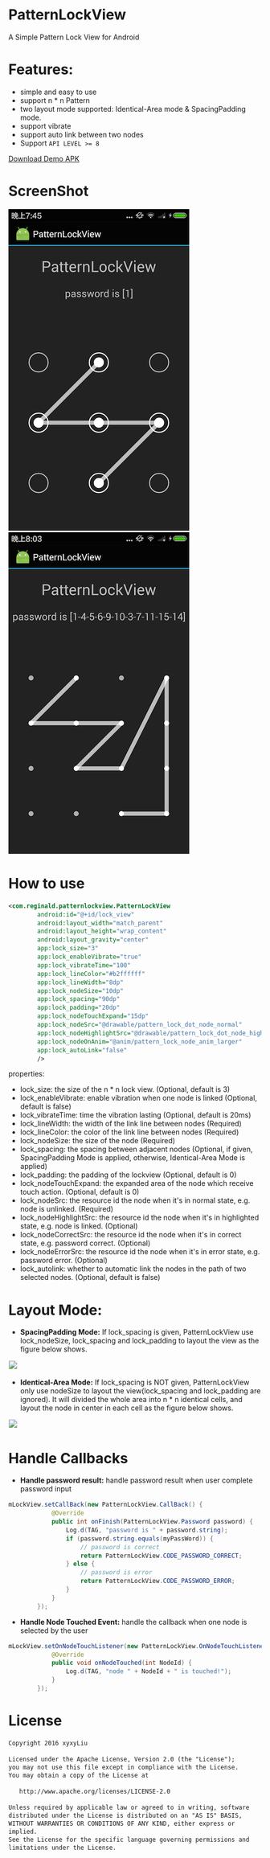 # PatternLockView
A Simple Pattern Lock View for Android

# Features:
* simple and easy to use
* support n * n Pattern
* two layout mode supported: Identical-Area mode & SpacingPadding mode.
* support vibrate
* support auto link between two nodes
* Support `API LEVEL >= 8`

[Download Demo APK](https://github.com/xyxyLiu/PatternLockView/releases/download/1.0/app-debug.apk)

# ScreenShot
![Screenshot](demo/circle_lock_view.png)
![Screenshot](demo/dot_lock_view.png)

# How to use
```xml
<com.reginald.patternlockview.PatternLockView
        android:id="@+id/lock_view"
        android:layout_width="match_parent"
        android:layout_height="wrap_content"
        android:layout_gravity="center"
        app:lock_size="3"
        app:lock_enableVibrate="true"
        app:lock_vibrateTime="100"
        app:lock_lineColor="#b2ffffff"
        app:lock_lineWidth="8dp"
        app:lock_nodeSize="10dp"
        app:lock_spacing="90dp"
        app:lock_padding="20dp"
        app:lock_nodeTouchExpand="15dp"
        app:lock_nodeSrc="@drawable/pattern_lock_dot_node_normal"
        app:lock_nodeHighlightSrc="@drawable/pattern_lock_dot_node_highlighted"
        app:lock_nodeOnAnim="@anim/pattern_lock_node_anim_larger"
        app:lock_autoLink="false"
        />
```
properties:
* lock_size: the size of the n * n lock view.  (Optional, default is 3)
* lock_enableVibrate: enable vibration when one node is linked (Optional, default is false)
* lock_vibrateTime: time the vibration lasting (Optional, default is 20ms)
* lock_lineWidth: the width of the link line between nodes (Required)
* lock_lineColor: the color of the link line between nodes (Required)
* lock_nodeSize: the size of the node (Required)
* lock_spacing: the spacing between adjacent nodes (Optional, if given, SpacingPadding Mode is applied, otherwise, Identical-Area Mode is applied)
* lock_padding: the padding of the lockview (Optional, default is 0)
* lock_nodeTouchExpand: the expanded area of the node which receive touch action. (Optional, default is 0)
* lock_nodeSrc: the resource id the node when it's in normal state, e.g. node is unlinked. (Required)
* lock_nodeHighlightSrc: the resource id the node when it's in highlighted state, e.g. node is linked. (Optional)
* lock_nodeCorrectSrc: the resource id the node when it's in correct state, e.g. password correct. (Optional)
* lock_nodeErrorSrc: the resource id the node when it's in error state, e.g. password error. (Optional)
* lock_autolink: whether to automatic link the nodes in the path of two selected nodes. (Optional, default is false)
#

# Layout Mode:
* **SpacingPadding Mode:**
If lock_spacing is given, PatternLockView use lock_nodeSize, lock_spacing and lock_padding to layout the view as the figure below shows.
<div><img src='https://github.com/xyxyLiu/PatternLockView/blob/master/demo/SpacingPaddingMode.png' width="400px" style='border: #f1f1f1 solid 1px'/></div>

* **Identical-Area Mode:**
If lock_spacing is NOT given, PatternLockView only use nodeSize to layout the view(lock_spacing and lock_padding are ignored). It will divided the whole area into n * n identical cells, and layout the node in center in each cell as the figure below shows.
<div><img src='https://github.com/xyxyLiu/PatternLockView/blob/master/demo/Identical-AreaMode.png' width="400px" style='border: #f1f1f1 solid 1px'/></div>

# Handle Callbacks
* **Handle password result:** 
handle password result when user complete password input
```java
mLockView.setCallBack(new PatternLockView.CallBack() {
            @Override
            public int onFinish(PatternLockView.Password password) {
                Log.d(TAG, "password is " + password.string);
                if (password.string.equals(myPassWord)) {
                    // password is correct
                    return PatternLockView.CODE_PASSWORD_CORRECT;
                } else {
                    // password is error
                    return PatternLockView.CODE_PASSWORD_ERROR;
                }
            }
        });
```

* **Handle Node Touched Event:** 
handle the callback when one node is selected by the user
```java
mLockView.setOnNodeTouchListener(new PatternLockView.OnNodeTouchListener() {
            @Override
            public void onNodeTouched(int NodeId) {
                Log.d(TAG, "node " + NodeId + " is touched!");
            }
        });
```


# License

    Copyright 2016 xyxyLiu

    Licensed under the Apache License, Version 2.0 (the "License");
    you may not use this file except in compliance with the License.
    You may obtain a copy of the License at

       http://www.apache.org/licenses/LICENSE-2.0

    Unless required by applicable law or agreed to in writing, software
    distributed under the License is distributed on an "AS IS" BASIS,
    WITHOUT WARRANTIES OR CONDITIONS OF ANY KIND, either express or implied.
    See the License for the specific language governing permissions and
    limitations under the License.